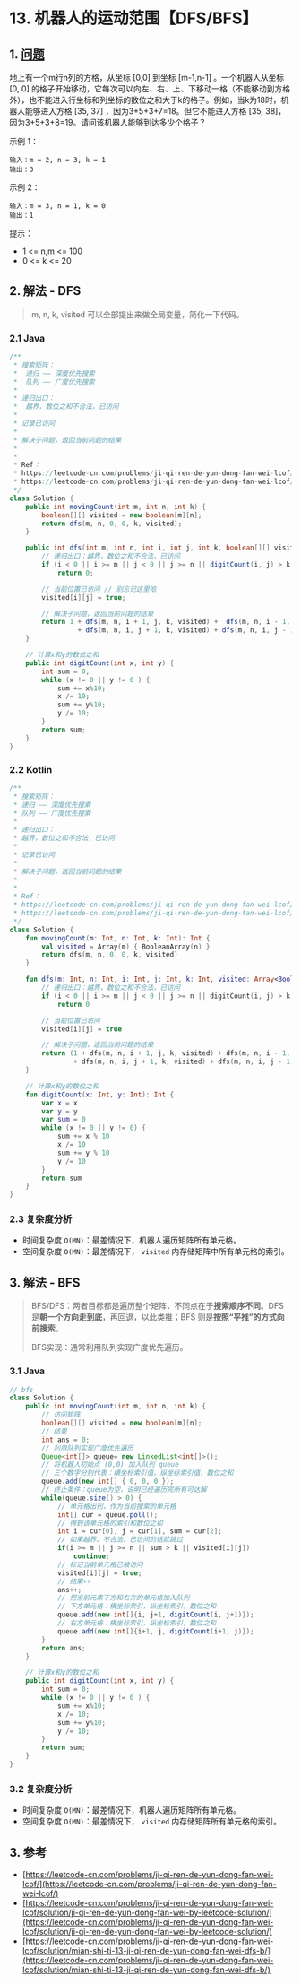 # 13. 机器人的运动范围【DFS/BFS】

## 1. [问题](https://leetcode-cn.com/problems/ji-qi-ren-de-yun-dong-fan-wei-lcof/)

地上有一个m行n列的方格，从坐标 \[0,0] 到坐标 \[m-1,n-1] 。一个机器人从坐标 \[0, 0] 的格子开始移动，它每次可以向左、右、上、下移动一格（不能移动到方格外），也不能进入行坐标和列坐标的数位之和大于k的格子。例如，当k为18时，机器人能够进入方格 \[35, 37] ，因为3+5+3+7=18。但它不能进入方格 \[35, 38]，因为3+5+3+8=19。请问该机器人能够到达多少个格子？ 

示例 1：

```
输入：m = 2, n = 3, k = 1
输出：3
```

示例 2：

```
输入：m = 3, n = 1, k = 0
输出：1
```

提示：

* 1 <= n,m <= 100
* 0 <= k <= 20

## 2. 解法 - DFS

> m, n, k, visited 可以全部提出来做全局变量，简化一下代码。

### 2.1 Java

```java
/**
 * 搜索矩阵：
 *  递归 —— 深度优先搜索
 *  队列 —— 广度优先搜索
 * 
 * 递归出口：
 *  越界，数位之和不合法，已访问
 * 
 * 记录已访问
 * 
 * 解决子问题，返回当前问题的结果
 * 
 * 
 * Ref：
 * https://leetcode-cn.com/problems/ji-qi-ren-de-yun-dong-fan-wei-lcof/solution/ji-qi-ren-de-yun-dong-fan-wei-by-leetcode-solution/
 * https://leetcode-cn.com/problems/ji-qi-ren-de-yun-dong-fan-wei-lcof/
 */
class Solution {
    public int movingCount(int m, int n, int k) {
        boolean[][] visited = new boolean[m][n];
        return dfs(m, n, 0, 0, k, visited);
    }

    public int dfs(int m, int n, int i, int j, int k, boolean[][] visited) {
        // 递归出口：越界，数位之和不合法，已访问
        if (i < 0 || i >= m || j < 0 || j >= n || digitCount(i, j) > k || visited[i][j]) 
            return 0;

        // 当前位置已访问 // 别忘记这里哈
        visited[i][j] = true;

        // 解决子问题，返回当前问题的结果
        return 1 + dfs(m, n, i + 1, j, k, visited) +  dfs(m, n, i - 1, j, k, visited)
                 + dfs(m, n, i, j + 1, k, visited) + dfs(m, n, i, j - 1, k, visited);
    }

    // 计算x和y的数位之和
    public int digitCount(int x, int y) {
        int sum = 0;
        while (x != 0 || y != 0 ) {
            sum += x%10;
            x /= 10;
            sum += y%10;
            y /= 10;
        }
        return sum;
    }
}
```

### 2.2 Kotlin

```kotlin
/**
 * 搜索矩阵：
 * 递归 —— 深度优先搜索
 * 队列 —— 广度优先搜索
 *
 * 递归出口：
 * 越界，数位之和不合法，已访问
 *
 * 记录已访问
 *
 * 解决子问题，返回当前问题的结果
 *
 *
 * Ref：
 * https://leetcode-cn.com/problems/ji-qi-ren-de-yun-dong-fan-wei-lcof/solution/ji-qi-ren-de-yun-dong-fan-wei-by-leetcode-solution/
 * https://leetcode-cn.com/problems/ji-qi-ren-de-yun-dong-fan-wei-lcof/
 */
class Solution {
    fun movingCount(m: Int, n: Int, k: Int): Int {
        val visited = Array(m) { BooleanArray(n) }
        return dfs(m, n, 0, 0, k, visited)
    }

    fun dfs(m: Int, n: Int, i: Int, j: Int, k: Int, visited: Array<BooleanArray>): Int {
        // 递归出口：越界，数位之和不合法，已访问
        if (i < 0 || i >= m || j < 0 || j >= n || digitCount(i, j) > k || visited[i][j])
            return 0

        // 当前位置已访问
        visited[i][j] = true

        // 解决子问题，返回当前问题的结果
        return (1 + dfs(m, n, i + 1, j, k, visited) + dfs(m, n, i - 1, j, k, visited)
                + dfs(m, n, i, j + 1, k, visited) + dfs(m, n, i, j - 1, k, visited))
    }

    // 计算x和y的数位之和
    fun digitCount(x: Int, y: Int): Int {
        var x = x
        var y = y
        var sum = 0
        while (x != 0 || y != 0) {
            sum += x % 10
            x /= 10
            sum += y % 10
            y /= 10
        }
        return sum
    }
}
```

### 2.3 复杂度分析

* 时间复杂度 `O(MN)`：最差情况下，机器人遍历矩阵所有单元格。
* 空间复杂度 `O(MN)`：最差情况下， `visited` 内存储矩阵中所有单元格的索引。

## 3. 解法 - BFS

> BFS/DFS：两者目标都是遍历整个矩阵，不同点在于**搜索顺序不同**。DFS 是**朝一个方向走到底**，再回退，以此类推；BFS 则是**按照“平推”的方式向前搜索**。
>
> BFS实现：通常利用队列实现广度优先遍历。

### 3.1 Java

```java
// bfs
class Solution {
    public int movingCount(int m, int n, int k) {
        // 访问矩阵
        boolean[][] visited = new boolean[m][n];
        // 结果
        int ans = 0;
        // 利用队列实现广度优先遍历
        Queue<int[]> queue= new LinkedList<int[]>();
        // 将机器人初始点 (0,0) 加入队列 queue
        // 三个数字分别代表：横坐标索引值，纵坐标索引值，数位之和
        queue.add(new int[] { 0, 0, 0 });
        // 终止条件：queue为空，说明已经遍历完所有可达解
        while(queue.size() > 0) {
            // 单元格出列，作为当前搜索的单元格
            int[] cur = queue.poll();
            // 得到该单元格的索引和数位之和
            int i = cur[0], j = cur[1], sum = cur[2];
            // 如果越界、不合法、已访问的话就跳过
            if(i >= m || j >= n || sum > k || visited[i][j]) 
                continue;
            // 标记当前单元格已被访问
            visited[i][j] = true;
            // 结果++
            ans++;
            // 把当前元素下方和右方的单元格加入队列
            // 下方单元格：横坐标索引，纵坐标索引，数位之和
            queue.add(new int[]{i, j+1, digitCount(i, j+1)});
            // 右方单元格：横坐标索引，纵坐标索引，数位之和
            queue.add(new int[]{i+1, j, digitCount(i+1, j)});
        }
        return ans;
    }

    // 计算x和y的数位之和
    public int digitCount(int x, int y) {
        int sum = 0;
        while (x != 0 || y != 0 ) {
            sum += x%10;
            x /= 10;
            sum += y%10;
            y /= 10;
        }
        return sum;
    }
}
```

### 3.2 复杂度分析

* 时间复杂度 `O(MN)`：最差情况下，机器人遍历矩阵所有单元格。
* 空间复杂度 `O(MN)`：最差情况下， `visited` 内存储矩阵所有单元格的索引。

## 3. 参考

* [https://leetcode-cn.com/problems/ji-qi-ren-de-yun-dong-fan-wei-lcof/](https://leetcode-cn.com/problems/ji-qi-ren-de-yun-dong-fan-wei-lcof/)
* [https://leetcode-cn.com/problems/ji-qi-ren-de-yun-dong-fan-wei-lcof/solution/ji-qi-ren-de-yun-dong-fan-wei-by-leetcode-solution/](https://leetcode-cn.com/problems/ji-qi-ren-de-yun-dong-fan-wei-lcof/solution/ji-qi-ren-de-yun-dong-fan-wei-by-leetcode-solution/)
* [https://leetcode-cn.com/problems/ji-qi-ren-de-yun-dong-fan-wei-lcof/solution/mian-shi-ti-13-ji-qi-ren-de-yun-dong-fan-wei-dfs-b/](https://leetcode-cn.com/problems/ji-qi-ren-de-yun-dong-fan-wei-lcof/solution/mian-shi-ti-13-ji-qi-ren-de-yun-dong-fan-wei-dfs-b/)
